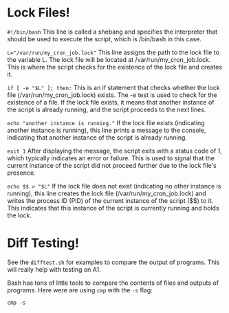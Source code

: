 # Lock Files!

`#!/bin/bash`
This line is called a shebang and specifies the interpreter that should be used to execute the script, which is /bin/bash in this case.

`L="/var/run/my_cron_job.lock"`
This line assigns the path to the lock file to the variable L. The lock file will be located at /var/run/my_cron_job.lock. This is where the script checks for the existence of the lock file and creates it.

`if [ -e "$L" ]; then:` 
This is an if statement that checks whether the lock file (/var/run/my_cron_job.lock) exists. The -e test is used to check for the existence of a file. If the lock file exists, it means that another instance of the script is already running, and the script proceeds to the next lines.

`echo "another instance is running."`
If the lock file exists (indicating another instance is running), this line prints a message to the console, indicating that another instance of the script is already running.

`exit 1` 
After displaying the message, the script exits with a status code of 1, which typically indicates an error or failure. This is used to signal that the current instance of the script did not proceed further due to the lock file's presence.

`echo $$ > "$L"` 
If the lock file does not exist (indicating no other instance is running), this line creates the lock file (/var/run/my_cron_job.lock) and writes the process ID (PID) of the current instance of the script ($$) to it. This indicates that this instance of the script is currently running and holds the lock.


# Diff Testing!

See the `difftest.sh` for examples to compare the output of programs. This will really help with testing on A1.

Bash has tons of little tools to compare the contents of files and outputs of programs. Here were are using `cmp` with the `-s` flag:
```
cmp -s
```